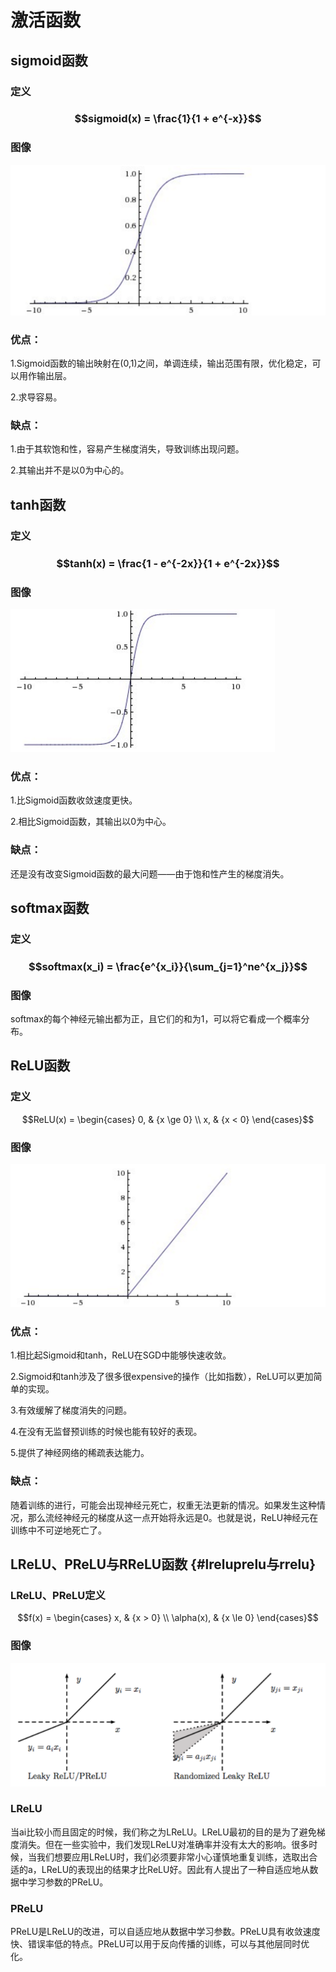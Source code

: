 # 激活函数

## sigmoid函数

### 定义

### $$sigmoid(x) = \frac{1}{1 + e^{-x}}$$

### 图像

![](/deeplearning/assets/2-1.png)

### 优点：

1.Sigmoid函数的输出映射在\(0,1\)之间，单调连续，输出范围有限，优化稳定，可以用作输出层。

2.求导容易。

### 缺点：

1.由于其软饱和性，容易产生梯度消失，导致训练出现问题。

2.其输出并不是以0为中心的。

## tanh函数

### 定义

### $$tanh(x) = \frac{1 - e^{-2x}}{1 + e^{-2x}}$$

### 图像

![](/deeplearning/assets/2-2.png)

### 优点：

1.比Sigmoid函数收敛速度更快。

2.相比Sigmoid函数，其输出以0为中心。

### 缺点：

还是没有改变Sigmoid函数的最大问题——由于饱和性产生的梯度消失。

## softmax函数

### 定义

### $$softmax(x_i) = \frac{e^{x_i}}{\sum_{j=1}^ne^{x_j}}$$

### 图像

softmax的每个神经元输出都为正，且它们的和为1，可以将它看成一个概率分布。

## ReLU函数

### 定义

$$ReLU(x) = 
\begin{cases}
0, & {x \ge 0} \\
x, & {x < 0}
\end{cases}$$

### 图像

![](/deeplearning/assets/2-3.png)

### 优点：

1.相比起Sigmoid和tanh，ReLU在SGD中能够快速收敛。

2.Sigmoid和tanh涉及了很多很expensive的操作（比如指数），ReLU可以更加简单的实现。

3.有效缓解了梯度消失的问题。

4.在没有无监督预训练的时候也能有较好的表现。

5.提供了神经网络的稀疏表达能力。

### 缺点：

随着训练的进行，可能会出现神经元死亡，权重无法更新的情况。如果发生这种情况，那么流经神经元的梯度从这一点开始将永远是0。也就是说，ReLU神经元在训练中不可逆地死亡了。

## LReLU、PReLU与RReLU函数 {#lreluprelu与rrelu}

### LReLU、PReLU定义

$$f(x) = \begin{cases}
x, & {x > 0} \\ \alpha(x), & {x \le 0} \end{cases}$$

### 图像

![](/deeplearning/assets/2-4.png)

### LReLU

当ai比较小而且固定的时候，我们称之为LReLU。LReLU最初的目的是为了避免梯度消失。但在一些实验中，我们发现LReLU对准确率并没有太大的影响。很多时候，当我们想要应用LReLU时，我们必须要非常小心谨慎地重复训练，选取出合适的a，LReLU的表现出的结果才比ReLU好。因此有人提出了一种自适应地从数据中学习参数的PReLU。

### PReLU

PReLU是LReLU的改进，可以自适应地从数据中学习参数。PReLU具有收敛速度快、错误率低的特点。PReLU可以用于反向传播的训练，可以与其他层同时优化。

